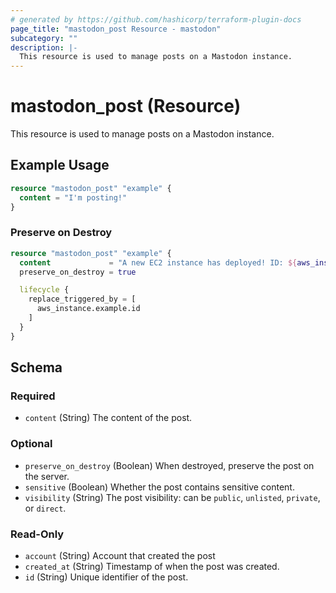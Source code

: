 ```yaml
---
# generated by https://github.com/hashicorp/terraform-plugin-docs
page_title: "mastodon_post Resource - mastodon"
subcategory: ""
description: |-
  This resource is used to manage posts on a Mastodon instance.
---
```


# mastodon_post (Resource)

This resource is used to manage posts on a Mastodon instance.

## Example Usage

```terraform
resource "mastodon_post" "example" {
  content = "I'm posting!"
}
```

### Preserve on Destroy

```terraform
resource "mastodon_post" "example" {
  content             = "A new EC2 instance has deployed! ID: ${aws_instance.example.id}"
  preserve_on_destroy = true

  lifecycle {
    replace_triggered_by = [
      aws_instance.example.id
    ]
  }
}
```

<!-- schema generated by tfplugindocs -->
## Schema

### Required

- `content` (String) The content of the post.

### Optional

- `preserve_on_destroy` (Boolean) When destroyed, preserve the post on the server.
- `sensitive` (Boolean) Whether the post contains sensitive content.
- `visibility` (String) The post visibility: can be `public`, `unlisted`, `private`, or `direct`.

### Read-Only

- `account` (String) Account that created the post
- `created_at` (String) Timestamp of when the post was created.
- `id` (String) Unique identifier of the post.
